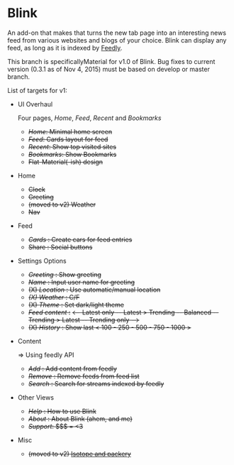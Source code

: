 # Blink
An add-on that makes that turns the new tab page into an interesting news feed
from various websites and blogs of your choice. Blink can display any feed, as
long as it is indexed by [Feedly](feedly.com).

This branch is specificallyMaterial for v1.0 of Blink. Bug fixes to current
version (0.3.1 as of Nov 4, 2015) must be based on develop or master branch.

List of targets for v1:

* UI Overhaul

    Four pages, _Home_, _Feed_, _Recent_ and _Bookmarks_
    - ~~_Home_: Minimal home screen~~
    - ~~_Feed_: Cards layout for feed~~
    - ~~_Recent_: Show top visited sites~~
    - ~~_Bookmarks_: Show Bookmarks~~
    - ~~Flat-Material(-ish) design~~


* Home
    - ~~Clock~~
    - ~~Greeting~~
    - ~~(moved to v2) Weather~~
    - ~~Nav~~


* Feed
    - ~~_Cards_ : Create cars for feed entries~~
    - ~~Share : Social buttons~~


* Settings Options
    - ~~_Greeting_ : Show greeting~~
    - ~~_Name_ : Input user name for greeting~~
    - ~~(X) _Location_ : Use automatic/manual location~~
    - ~~_(X) Weather_ : C/F~~
    - ~~(X) _Theme_ : Set dark/light theme~~
    - ~~_Feed content_ :~~
        ~~<-- Latest only -- Latest > Trending -- Balanced -- Trending > Latest -- Trending only -->~~
    - ~~(X) _History_ : Show last < 100 - 250 - 500 - 750 - 1000 >~~



* Content

    => Using feedly API
    - ~~_Add_ :  Add content from feedly~~
    - ~~_Remove_ : Remove feeds from feed list~~
    - ~~_Search_ : Search for streams indexed by feedly~~


* Other Views
    - ~~_Help_ : How to use Blink~~
    - ~~_About_ : About Blink (ahem, and me)~~
    - ~~_Support_: $$$ = <3~~

* Misc
    - ~~(moved to v2) [Isotope and packery](http://desandro.com/masonry)~~
